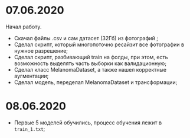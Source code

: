 # 07.06.2020
Начал работу. 

* Скачал файлы .csv и сам датасет (32Гб) из фотографий ;
* Сделал скрипт, который многопоточно ресайзит все фотографии в нужное разрешение;
* Сделал скрипт, разбивающий train на фолды, при этом, есть возможность выделять часть выборки как валидационную;
* Сделал класс MelanomaDataset, а также нашел корректные аугментации;
* Сделал модель, переделал MelanomaDataset и трансформации;

# 08.06.2020
* Первые 5 моделей обучились, процесс обучения лежит в `train_1.txt`;
